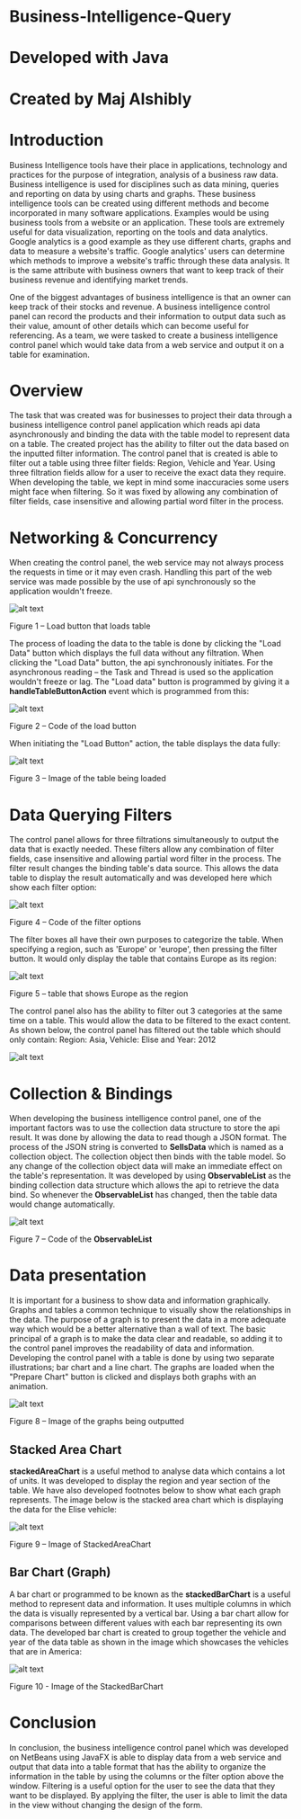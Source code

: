 # Business-Intelligence-Query
# Developed with Java 
# Created by Maj Alshibly

# Introduction

Business Intelligence tools have their place in applications, technology and practices for the purpose of integration, analysis of a business raw data. Business intelligence is used for disciplines such as data mining, queries and reporting on data by using charts and graphs. These business intelligence tools can be created using different methods and become incorporated in many software applications. Examples would be using business tools from a website or an application. These tools are extremely useful for data visualization, reporting on the tools and data analytics. Google analytics is a good example as they use different charts, graphs and data to measure a website&#39;s traffic. Google analytics&#39; users can determine which methods to improve a website&#39;s traffic through these data analysis. It is the same attribute with business owners that want to keep track of their business revenue and identifying market trends.

One of the biggest advantages of business intelligence is that an owner can keep track of their stocks and revenue. A business intelligence control panel can record the products and their information to output data such as their value, amount of other details which can become useful for referencing. As a team, we were tasked to create a business intelligence control panel which would take data from a web service and output it on a table for examination.

# Overview

The task that was created was for businesses to project their data through a business intelligence control panel application which reads api data asynchronously and binding the data with the table model to represent data on a table. The created project has the ability to filter out the data based on the inputted filter information. The control panel that is created is able to filter out a table using three filter fields: Region, Vehicle and Year. Using three filtration fields allow for a user to receive the exact data they require. When developing the table, we kept in mind some inaccuracies some users might face when filtering. So it was fixed by allowing any combination of filter fields, case insensitive and allowing partial word filter in the process.

# Networking &amp; Concurrency

When creating the control panel, the web service may not always process the requests in time or it may even crash. Handling this part of the web service was made possible by the use of api synchronously so the application wouldn&#39;t freeze.

![alt text](https://i.ibb.co/NWyP908/1.png)

Figure 1 – Load button that loads table

The process of loading the data to the table is done by clicking the &quot;Load Data&quot; button which displays the full data without any filtration. When clicking the &quot;Load Data&quot; button, the api synchronously initiates. For the asynchronous reading – the Task and Thread is used so the application wouldn&#39;t freeze or lag. The &quot;Load data&quot; button is programmed by giving it a **handleTableButtonAction** event which is programmed from this:

![alt text]( https://i.ibb.co/44D9Rzw/2.png)

Figure 2 – Code of the load button

When initiating the &quot;Load Button&quot; action, the table displays the data fully:

![alt text]( https://i.ibb.co/sV2hvcC/3.png)

Figure 3 – Image of the table being loaded

# Data Querying Filters

The control panel allows for three filtrations simultaneously to output the data that is exactly needed. These filters allow any combination of filter fields, case insensitive and allowing partial word filter in the process. The filter result changes the binding table&#39;s data source. This allows the data table to display the result automatically and was developed here which show each filter option:

![alt text]( https://i.ibb.co/SvLsySP/4.png)

Figure 4 – Code of the filter options

The filter boxes all have their own purposes to categorize the table. When specifying a region, such as &#39;Europe&#39; or &#39;europe&#39;, then pressing the filter button. It would only display the table that contains Europe as its region:

![alt text]( https://i.ibb.co/T4nqbDW/5.png)

Figure 5 – table that shows Europe as the region

The control panel also has the ability to filter out 3 categories at the same time on a table. This would allow the data to be filtered to the exact content. As shown below, the control panel has filtered out the table which should only contain: Region: Asia, Vehicle: Elise and Year: 2012

![alt text]( https://i.ibb.co/Wf85PTL/6.png)



# Collection &amp; Bindings

When developing the business intelligence control panel, one of the important factors was to use the collection data structure to store the api result. It was done by allowing the data to read though a JSON format. The process of the JSON string is converted to **SellsData** which is named as a collection object. The collection object then binds with the table model. So any change of the collection object data will make an immediate effect on the table&#39;s representation. It was developed by using **ObservableList** as the binding collection data structure which allows the api to retrieve the data bind. So whenever the **ObservableList** has changed, then the table data would change automatically.

![alt text]( https://i.ibb.co/THZfLFT/7.png)

Figure 7 – Code of the **ObservableList**

# Data presentation

It is important for a business to show data and information graphically. Graphs and tables a common technique to visually show the relationships in the data. The purpose of a graph is to present the data in a more adequate way which would be a better alternative than a wall of text. The basic principal of a graph is to make the data clear and readable, so adding it to the control panel improves the readability of data and information. Developing the control panel with a table is done by using two separate illustrations; bar chart and a line chart. The graphs are loaded when the &quot;Prepare Chart&quot; button is clicked and displays both graphs with an animation.

![alt text]( https://i.ibb.co/FsCdwFy/8.png)

Figure 8 – Image of the graphs being outputted





## Stacked Area Chart

**stackedAreaChart** is a useful method to analyse data which contains a lot of units. It was developed to display the region and year section of the table. We have also developed footnotes below to show what each graph represents. The image below is the stacked area chart which is displaying the data for the Elise vehicle:

![alt text]( https://i.ibb.co/1GXKcMX/9.png)

Figure 9 – Image of StackedAreaChart

## Bar Chart (Graph)

A bar chart or programmed to be known as the **stackedBarChart** is a useful method to represent data and information. It uses multiple columns in which the data is visually represented by a vertical bar. Using a bar chart allow for comparisons between different values with each bar representing its own data. The developed bar chart is created to group together the vehicle and year of the data table as shown in the image which showcases the vehicles that are in America:

![alt text]( https://i.ibb.co/MhMGrQ1/10.png)

Figure 10 - Image of the StackedBarChart

# Conclusion

In conclusion, the business intelligence control panel which was developed on NetBeans using JavaFX is able to display data from a web service and output that data into a table format that has the ability to organize the information in the table by using the columns or the filter option above the window. Filtering is a useful option for the user to see the data that they want to be displayed. By applying the filter, the user is able to limit the data in the view without changing the design of the form.

